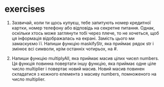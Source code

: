 # exercises

1. Зазвичай, коли ти щось купуєш, тебе запитують номер кредитної картки, номер телефону або відповідь на секретне питання. Однак, оскільки хтось може заглянути тобі через плече, то не хочеться, щоб ця інформація відображалась на екрані. Замість цього ми замаскуємо її.
Напиши функцію maskifyStr, яка приймає рядок str і змінює всі символи, крім останніх чотирьох, на #.

2. Напиши функцію multiplyAll, яка приймає масив цілих чисел numbers. Ця функція повинна повертати іншу функцію, яка приймає одне ціле число multiplier і повертає новий масив.
Новий масив повинен складатися з кожного елемента з масиву numbers, помноженого на число multiplier.